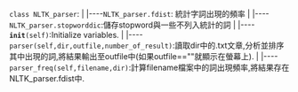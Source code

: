 <code>class NLTK_parser</code>:
|
|----<code>NLTK_parser.fdist</code>:	統計字詞出現的頻率
|
|----<code>NLTK_parser.stopworddic</code>:儲存stopword與一些不列入統計的詞
|
|----<code>__init__(self)</code>:Initialize variables.
|
|----<code>parser(self,dir,outfile,number_of_result)</code>:讀取dir中的.txt文章,分析並排序其中出現的詞,將結果輸出至outfile中(如果outfile==""就顯示在螢幕上).
|
|----<code>parser_freq(self,filename,dir)</code>:計算filename檔案中的詞出現頻率,將結果存在NLTK_parser.fdist中.


